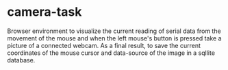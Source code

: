 # camera-task
Browser environment to visualize the current reading of serial data from the movement of the mouse and when the left mouse's button is pressed take a picture of a connected webcam. As a final result, to save the current coordinates of the mouse cursor and data-source of the image in a sqllite database.
